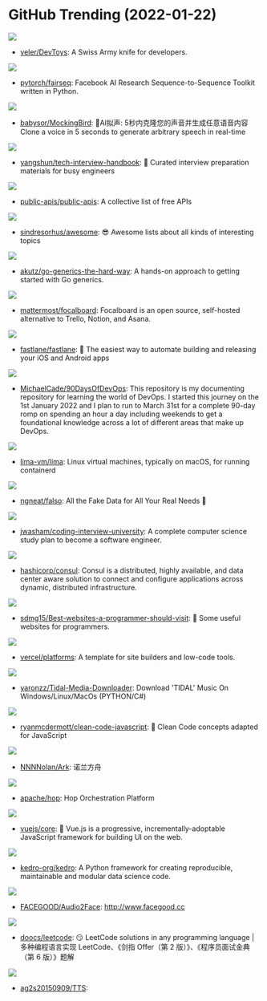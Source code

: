 # GitHub Trending (2022-01-22)

![](https://img.shields.io/badge/C%23-New%20504-green?style=flat-square&logo=appveyor)
- [veler/DevToys](https://github.com/veler/DevToys): A Swiss Army knife for developers.

![](https://img.shields.io/badge/Python-New%20100-green?style=flat-square&logo=appveyor)
- [pytorch/fairseq](https://github.com/pytorch/fairseq): Facebook AI Research Sequence-to-Sequence Toolkit written in Python.

![](https://img.shields.io/badge/JavaScript-New%20127-green?style=flat-square&logo=appveyor)
- [babysor/MockingBird](https://github.com/babysor/MockingBird): 🚀AI拟声: 5秒内克隆您的声音并生成任意语音内容 Clone a voice in 5 seconds to generate arbitrary speech in real-time

![](https://img.shields.io/badge/JavaScript-New%20300-green?style=flat-square&logo=appveyor)
- [yangshun/tech-interview-handbook](https://github.com/yangshun/tech-interview-handbook): 💯 Curated interview preparation materials for busy engineers

![](https://img.shields.io/badge/Python-New%20422-green?style=flat-square&logo=appveyor)
- [public-apis/public-apis](https://github.com/public-apis/public-apis): A collective list of free APIs

![](https://img.shields.io/badge/none-New%20275-green?style=flat-square&logo=appveyor)
- [sindresorhus/awesome](https://github.com/sindresorhus/awesome): 😎 Awesome lists about all kinds of interesting topics

![](https://img.shields.io/badge/Go-New%2085-green?style=flat-square&logo=appveyor)
- [akutz/go-generics-the-hard-way](https://github.com/akutz/go-generics-the-hard-way): A hands-on approach to getting started with Go generics.

![](https://img.shields.io/badge/TypeScript-New%20110-green?style=flat-square&logo=appveyor)
- [mattermost/focalboard](https://github.com/mattermost/focalboard): Focalboard is an open source, self-hosted alternative to Trello, Notion, and Asana.

![](https://img.shields.io/badge/Ruby-New%20118-green?style=flat-square&logo=appveyor)
- [fastlane/fastlane](https://github.com/fastlane/fastlane): 🚀 The easiest way to automate building and releasing your iOS and Android apps

![](https://img.shields.io/badge/Go-New%20186-green?style=flat-square&logo=appveyor)
- [MichaelCade/90DaysOfDevOps](https://github.com/MichaelCade/90DaysOfDevOps): This repository is my documenting repository for learning the world of DevOps. I started this journey on the 1st January 2022 and I plan to run to March 31st for a complete 90-day romp on spending an hour a day including weekends to get a foundational knowledge across a lot of different areas that make up DevOps.

![](https://img.shields.io/badge/Go-New%2085-green?style=flat-square&logo=appveyor)
- [lima-vm/lima](https://github.com/lima-vm/lima): Linux virtual machines, typically on macOS, for running containerd

![](https://img.shields.io/badge/TypeScript-New%20141-green?style=flat-square&logo=appveyor)
- [ngneat/falso](https://github.com/ngneat/falso): All the Fake Data for All Your Real Needs 🙂

![](https://img.shields.io/badge/none-New%20237-green?style=flat-square&logo=appveyor)
- [jwasham/coding-interview-university](https://github.com/jwasham/coding-interview-university): A complete computer science study plan to become a software engineer.

![](https://img.shields.io/badge/Go-New%2088-green?style=flat-square&logo=appveyor)
- [hashicorp/consul](https://github.com/hashicorp/consul): Consul is a distributed, highly available, and data center aware solution to connect and configure applications across dynamic, distributed infrastructure.

![](https://img.shields.io/badge/none-New%2051-green?style=flat-square&logo=appveyor)
- [sdmg15/Best-websites-a-programmer-should-visit](https://github.com/sdmg15/Best-websites-a-programmer-should-visit): 🔗 Some useful websites for programmers.

![](https://img.shields.io/badge/JavaScript-New%20209-green?style=flat-square&logo=appveyor)
- [vercel/platforms](https://github.com/vercel/platforms): A template for site builders and low-code tools.

![](https://img.shields.io/badge/Python-New%2011-green?style=flat-square&logo=appveyor)
- [yaronzz/Tidal-Media-Downloader](https://github.com/yaronzz/Tidal-Media-Downloader): Download 'TIDAL' Music On Windows/Linux/MacOs (PYTHON/C#)

![](https://img.shields.io/badge/JavaScript-New%20153-green?style=flat-square&logo=appveyor)
- [ryanmcdermott/clean-code-javascript](https://github.com/ryanmcdermott/clean-code-javascript): 🛁 Clean Code concepts adapted for JavaScript

![](https://img.shields.io/badge/HTML-New%2027-green?style=flat-square&logo=appveyor)
- [NNNNolan/Ark](https://github.com/NNNNolan/Ark): 诺兰方舟

![](https://img.shields.io/badge/Java-New%2013-green?style=flat-square&logo=appveyor)
- [apache/hop](https://github.com/apache/hop): Hop Orchestration Platform

![](https://img.shields.io/badge/TypeScript-New%2032-green?style=flat-square&logo=appveyor)
- [vuejs/core](https://github.com/vuejs/core): 🖖 Vue.js is a progressive, incrementally-adoptable JavaScript framework for building UI on the web.

![](https://img.shields.io/badge/Python-New%2092-green?style=flat-square&logo=appveyor)
- [kedro-org/kedro](https://github.com/kedro-org/kedro): A Python framework for creating reproducible, maintainable and modular data science code.

![](https://img.shields.io/badge/Python-New%2024-green?style=flat-square&logo=appveyor)
- [FACEGOOD/Audio2Face](https://github.com/FACEGOOD/Audio2Face): http://www.facegood.cc

![](https://img.shields.io/badge/Java-New%2028-green?style=flat-square&logo=appveyor)
- [doocs/leetcode](https://github.com/doocs/leetcode): 😏 LeetCode solutions in any programming language | 多种编程语言实现 LeetCode、《剑指 Offer（第 2 版）》、《程序员面试金典（第 6 版）》题解

![](https://img.shields.io/badge/Java-New%2017-green?style=flat-square&logo=appveyor)
- [ag2s20150909/TTS](https://github.com/ag2s20150909/TTS): 

